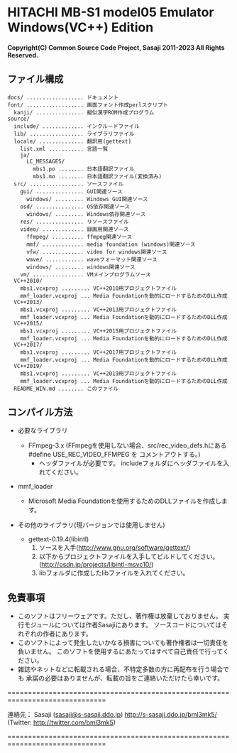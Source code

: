 # HITACHI MB-S1 model05 Emulator Windows(VC++) Edition

#### Copyright(C) Common Source Code Project, Sasaji 2011-2023 All Rights Reserved.

## ファイル構成

    docs/ .................. ドキュメント
    font/ .................. 画面フォント作成perlスクリプト
      kanji/ ............... 擬似漢字ROM作成プログラム
    source/
      include/ ............. インクルードファイル
      lib/ ................. ライブラリファイル
      locale/ .............. 翻訳用(gettext)
        list.xml ........... 言語一覧
        ja/
          LC_MESSAGES/
            mbs1.po ........ 日本語翻訳ファイル
            mbs1.mo ........ 日本語翻訳ファイル(変換済み)
      src/ ................. ソースファイル
        gui/ ............... GUI関連ソース
          windows/ ......... Windows GUI関連ソース
        osd/ ............... OS依存関連ソース
          windows/ ......... Windows依存関連ソース
        res/ ............... リソースファイル
        video/ ............. 録画用関連ソース
          ffmpeg/ .......... ffmpeg関連ソース
          mmf/ ............. media foundation (windows)関連ソース
          vfw/ ............. video for windows関連ソース
          wave/ ............ waveフォーマット関連ソース
          windows/ ......... windows関連ソース
        vm/ ................ VMメインプログラムソース
      VC++2010/
        mbs1.vcxproj ......... VC++2010用プロジェクトファイル
        mmf_loader.vcxproj ... Media Foundationを動的にロードするためのDLL作成
      VC++2013/
        mbs1.vcxproj ......... VC++2013用プロジェクトファイル
        mmf_loader.vcxproj ... Media Foundationを動的にロードするためのDLL作成
      VC++2015/
        mbs1.vcxproj ......... VC++2015用プロジェクトファイル
        mmf_loader.vcxproj ... Media Foundationを動的にロードするためのDLL作成
      VC++2017/
        mbs1.vcxproj ......... VC++2017用プロジェクトファイル
        mmf_loader.vcxproj ... Media Foundationを動的にロードするためのDLL作成
      VC++2019/
        mbs1.vcxproj ......... VC++2019用プロジェクトファイル
        mmf_loader.vcxproj ... Media Foundationを動的にロードするためのDLL作成
      README_WIN.md ........ このファイル

## コンパイル方法

* 必要なライブラリ
  * FFmpeg-3.x
   (FFmpegを使用しない場合、src/rec_video_defs.hにある #define USE_REC_VIDEO_FFMPEG を
    コメントアウトする。)
    * ヘッダファイルが必要です。
    includeフォルダにヘッダファイルを入れてください。

* mmf_loader
  * Microsoft Media Foundationを使用するためのDLLファイルを作成します。

* その他のライブラリ(現バージョンでは使用しません)
  * gettext-0.19.4(libintl)
    1. ソースを入手(http://www.gnu.org/software/gettext/)
    2. 以下からプロジェクトファイルを入手してビルドしてください。
       (http://osdn.jp/projects/libintl-msvc10/)
    3. libフォルダに作成したlibファイルを入れてください。


## 免責事項

* このソフトはフリーウェアです。ただし、著作権は放棄しておりません。
  実行モジュールについては作者Sasajiにあります。
  ソースコードについてはそれぞれの作者にあります。
* このソフトによって発生したいかなる損害についても著作権者は一切責任を負いません。
  このソフトを使用するにあたってはすべて自己責任で行ってください。
* 雑誌やネットなどに転載される場合、不特定多数の方に再配布を行う場合でも
  承諾の必要はありませんが、転載の旨をご連絡いただけたら幸いです。


==============================================================================

連絡先：
  Sasaji (sasaji@s-sasaji.ddo.jp)
  http://s-sasaji.ddo.jp/bml3mk5/
  (Twitter: http://twitter.com/bml3mk5)

==============================================================================

